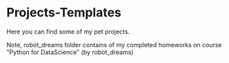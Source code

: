 # Projects-Templates
Here you can find some of my pet projects.

Note, robot_dreams folder contains of my completed homeworks on course "Python for DataScience" (by robot_dreams)
